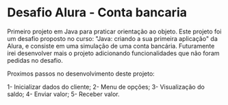 # Desafio Alura - Conta bancaria
Primeiro projeto em Java para praticar orientação ao objeto.
Este projeto foi um desafio proposto no curso: "Java: criando a sua primeira aplicação" da Alura, e consiste em uma simulação de uma conta bancária. Futuramente irei desenvolver mais o projeto adicionando funcionalidades que não foram pedidas no desafio.

Proximos passos no desenvolvimento deste projeto:

1- Inicializar dados do cliente;
2- Menu de opções;
3- Visualização do saldo;
4- Enviar valor;
5- Receber valor.
